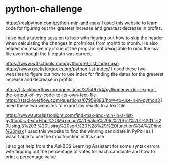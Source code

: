 # python-challenge

https://realpython.com/python-min-and-max/
I used this website to learn code for figuring out the greatest increase and greatest decrease in profits.

I also had a tutoring session to help with figuring out how to skip the header when calculating the changes in profit/loss from month to month. He also helped me resolve my issue of the program not being able to read the csv file even though the file path was correct.

https://www.w3schools.com/python/ref_list_index.asp
https://www.geeksforgeeks.org/python-list-index/
I used these two websites to figure out how to use index for finding the dates for the greatest increase and decrease in profits.

https://stackoverflow.com/questions/37549754/pythonhow-do-i-export-the-output-of-my-code-to-its-own-text-file
https://stackoverflow.com/questions/67959883/how-to-use-n-in-python3
I used these two websites to export my results to a text file

https://www.tutorialstonight.com/find-max-and-min-in-a-list-python#:~:text=Find%20Maximum%20Value%20In%20List%201%201.%20Using,3%203.%20Using%20sort%20%28%29%20function%3A%20find%20max
I used this website to find the winning candidate in PyPoll as I wasn't able to use the max function in this case

I also got help from the AskBCS Learning Assistant for some syntax errors with figuring out the percentage of votes for each candidate and how to print a percentage value
